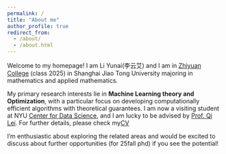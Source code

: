 ```yaml
---
permalink: /
title: "About me"
author_profile: true
redirect_from: 
  - /about/
  - /about.html
---
```

Welcome to my homepage! I am Li Yunai(李云艾) and I am in [Zhiyuan College](https://en.zhiyuan.sjtu.edu.cn/en/about/overview) (class 2025) in Shanghai Jiao Tong University majoring in mathematics and applied mathematics. 

My primary research interests lie in <b>Machine Learning theory and Optimization</b>, with a particular focus
on developing computationally efficient algorithms with theoretical guarantees. I am now a visiting student at NYU [Center for Data Science](https://cds.nyu.edu/), and I am lucky to be advised by [Prof. Qi Lei](https://cecilialeiqi.github.io/). For further details, please check my[CV](https://li-yunai.github.io//cv/)

I’m enthusiastic about exploring the related areas and would be excited to discuss about further
opportunities (for 25fall phd) if you see the potential! 





